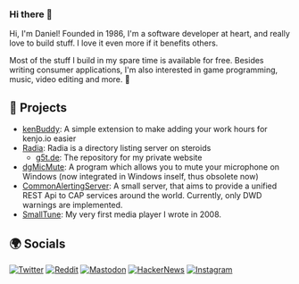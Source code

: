 ### Hi there 👋
Hi, I'm Daniel! 
Founded in 1986, I'm a software developer at heart, and really love to build stuff. I love it even more if it benefits others.

Most of the stuff I build in my spare time is available for free.
Besides writing consumer applications, I'm also interested in game programming, music, video editing and more. 🥳

## 📂 Projects

- [kenBuddy](https://github.com/DanielGilbert/kenBuddy): A simple extension to make adding your work hours for kenjo.io easier
- [Radia](https://github.com/DanielGilbert/Radia): Radia is a directory listing server on steroids
    - [g5t.de](https://github.com/DanielGilbert/g5t.de): The repository for my private website
- [dgMicMute](https://github.com/DanielGilbert/dgMicMute): A program which allows you to mute your microphone on Windows (now integrated in Windows inself, thus obsolete now)
- [CommonAlertingServer](https://github.com/DanielGilbert/CommonAlertingServer): A small server, that aims to provide a unified REST Api to CAP services around the world. Currently, only DWD warnings are implemented.
- [SmallTune](https://github.com/DanielGilbert/SmallTune): My very first media player I wrote in 2008.

## 🌍 Socials
[![Twitter](https://img.shields.io/badge/Twitter-@AdmiralVanTweet-blue?style=flat-square&logo=twitter)](https://twitter.com/AdmiralVanTweet)
[![Reddit](https://img.shields.io/badge/Reddit-@AdmiralVanGilbert-FF4500?style=flat-square&logo=reddit)](https://reddit.com/u/AdmiralVanGilbert)
[![Mastodon](https://img.shields.io/badge/Mastodon-@daniel-6364FF?style=flat-square&logo=mastodon)](https://social.g5t.de/@daniel)
[![HackerNews](https://img.shields.io/badge/HackerNews-@MrGilbert-FF6600?style=flat-square&logo=ycombinator)](https://news.ycombinator.com/MrGilbert)
[![Instagram](https://img.shields.io/badge/Instagram-@mrvongilbert-E4405F?style=flat-square&logo=instagram)](https://instagram.com/mrvongilbert)
